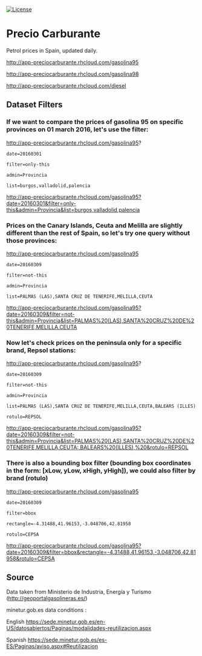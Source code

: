 
[![License](https://img.shields.io/badge/License-GNU-blue.svg)](https://github.com/sigon426/app-preciocarburante/blob/master/LICENSE)
 


# Precio Carburante


Petrol prices in Spain, updated daily.

http://app-preciocarburante.rhcloud.com/gasolina95

http://app-preciocarburante.rhcloud.com/gasolina98

http://app-preciocarburante.rhcloud.com/diesel 

## Dataset Filters

### If we want to compare the prices of gasolina 95 on specific provinces on 01 march 2016, let's use the filter:

http://app-preciocarburante.rhcloud.com/gasolina95?

    date=20160301

    filter=only-this

    admin=Provincia

    list=burgos,valladolid,palencia

http://app-preciocarburante.rhcloud.com/gasolina95?date=20160301&filter=only-this&admin=Provincia&list=burgos,valladolid,palencia

### Prices on the Canary Islands, Ceuta and Melilla are slightly different than the rest of Spain, so let's try one query without those provinces:

http://app-preciocarburante.rhcloud.com/gasolina95

    date=20160309

    filter=not-this

    admin=Provincia

    list=PALMAS (LAS),SANTA CRUZ DE TENERIFE,MELILLA,CEUTA

http://app-preciocarburante.rhcloud.com/gasolina95?date=20160309&filter=not-this&admin=Provincia&list=PALMAS%20(LAS),SANTA%20CRUZ%20DE%20TENERIFE,MELILLA,CEUTA

### Now let's check prices on the peninsula only for a specific brand, Repsol stations: 

http://app-preciocarburante.rhcloud.com/gasolina95?

    date=20160309

    filter=not-this

    admin=Provincia

    list=PALMAS (LAS),SANTA CRUZ DE TENERIFE,MELILLA,CEUTA,BALEARS (ILLES)

    rotulo=REPSOL

http://app-preciocarburante.rhcloud.com/gasolina95?date=20160309&filter=not-this&admin=Provincia&list=PALMAS%20(LAS),SANTA%20CRUZ%20DE%20TENERIFE,MELILLA,CEUTA:,BALEARS%20(ILLES),%20&rotulo=REPSOL

### There is also a bounding box filter (bounding box coordinates in the form: [xLow, yLow, xHigh, yHigh]), we could also filter by brand (rotulo)

http://app-preciocarburante.rhcloud.com/gasolina95

    date=20160309

    filter=bbox

    rectangle=-4.31488,41.96153,-3.048706,42.81958

    rotulo=CEPSA

http://app-preciocarburante.rhcloud.com/gasolina95?date=20160309&filter=bbox&rectangle=-4.31488,41.96153,-3.048706,42.81958&rotulo=CEPSA


## Source

Data taken from Ministerio de Industria, Energía y Turismo (http://geoportalgasolineras.es/)

minetur.gob.es data conditions :

English
https://sede.minetur.gob.es/en-US/datosabiertos/Paginas/modalidades-reutilizacion.aspx

Spanish
https://sede.minetur.gob.es/es-ES/Paginas/aviso.aspx#Reutilizacion